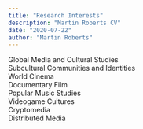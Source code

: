 ```yaml
---
title: "Research Interests"
description: "Martin Roberts CV"
date: "2020-07-22"
author: "Martin Roberts"
---
```

Global Media and Cultural Studies  
Subcultural Communities and Identities  
World Cinema  
Documentary Film  
Popular Music Studies  
Videogame Cultures  
Cryptomedia  
Distributed Media  
